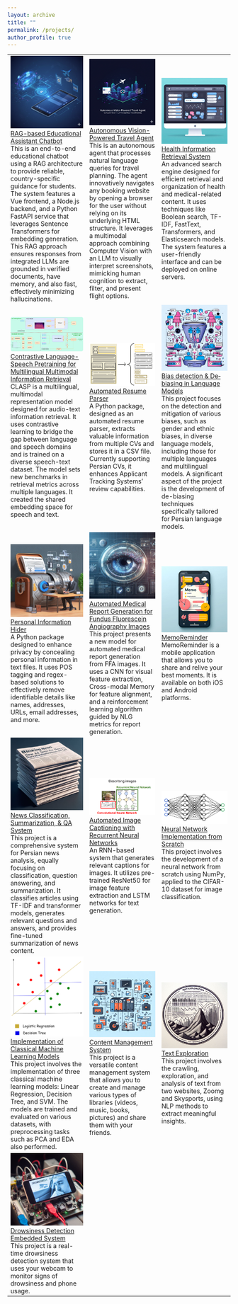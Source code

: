 ```yaml
---
layout: archive
title: ""
permalink: /projects/
author_profile: true
---
```


<table>
  <tr>
    <td><img src="/images/projects/rag_education.png" width="350"><br><a href="https://github.com/aboots/RAG-based-Educational-Assistant-Chatbot">RAG-based Educational Assistant Chatbot</a><br>This is an end-to-end educational chatbot using a RAG architecture to provide reliable, country-specific guidance for students. The system features a Vue frontend, a Node.js backend, and a Python FastAPI service that leverages Sentence Transformers for embedding generation. This RAG approach ensures responses from integrated LLMs are grounded in verified documents, have memory, and also fast, effectively minimizing hallucinations.</td>
        <td><img src="/images/projects/flightAI.png" width="350"><br><a href="https://github.com/aboots/Autonomous-Vision-Powered-Travel-Agent">Autonomous Vision-Powered Travel Agent</a><br>This is an autonomous agent that processes natural language queries for travel planning. The agent innovatively navigates any booking website by opening a browser for the user without relying on its underlying HTML structure. It leverages a multimodal approach combining Computer Vision with an LLM to visually interpret screenshots, mimicking human cognition to extract, filter, and present flight options.</td>
    <td><img src="/images/projects/health_retrieval.png" width="350"><br><a href="https://github.com/aboots/health_informaion_retrieval_system">Health Information Retrieval System</a><br>An advanced search engine designed for efficient retrieval and organization of health and medical-related content. It uses techniques like Boolean search, TF-IDF, FastText, Transformers, and Elasticsearch models. The system features a user-friendly interface and can be deployed on online servers.</td>
  </tr>
  <tr>
        <td><img src="/images/projects/panel.png" width="350"><br><a href="https://github.com/llm-lab-org/CLASP">Contrastive Language-Speech Pretraining for Multilingual Multimodal Information Retrieval</a><br> CLASP is a multilingual, multimodal representation model designed for audio-text information retrieval. It uses contrastive learning to bridge the gap between language and speech domains and is trained on a diverse speech-text dataset. The model sets new benchmarks in retrieval metrics across multiple languages. It created the shared embedding space for speech and text.</td>
        <td><img src="/images/projects/resume_parser.svg" width="480"><br><a href="https://github.com/aboots/resume-parser">Automated Resume Parser</a><br>A Python package, designed as an automated resume parser, extracts valuable information from multiple CVs and stores it in a CSV file. Currently supporting Persian CVs, it enhances Applicant Tracking Systems’ review capabilities.</td>
    <td><img src="/images/projects/bias.png" width="350"><br><a href="https://github.com/aboots/bias-detection">Bias detection & De‐biasing in Language Models</a><br> This project focuses on the detection and mitigation of various biases, such as gender and ethnic biases, in diverse language models, including those for multiple languages and multilingual models. A significant aspect of the project is the development of de-biasing techniques specifically tailored for Persian language models.</td>
  </tr>
  <tr>
      <td><img src="/images/projects/info_hider.png" width="480"><br><a href="https://github.com/aboots/personal-information-hider">Personal Information Hider</a><br> A Python package designed to enhance privacy by concealing personal information in text files. It uses POS tagging and regex-based solutions to effectively remove identifiable details like names, addresses, URLs, email addresses, and more.</td>
    <td><img src="/images/projects/r2gen.png" width="350"><br><a href="https://github.com/aboots/r2gen-rl">Automated Medical Report Generation for Fundus Fluorescein Angiography Images</a><br> This project presents a new model for automated medical report generation from FFA images. It uses a CNN for visual feature extraction, Cross-modal Memory for feature alignment, and a reinforcement learning algorithm guided by NLG metrics for report generation.</td>
    <td><img src="/images/projects/memoreminder.png" width="480"><br><a href="https://github.com/aboots/memoreminder">MemoReminder</a><br> MemoReminder is a mobile application that allows you to share and relive your best moments. It is available on both iOS and Android platforms.</td>
  </tr>
  <tr>
        <td><img src="/images/projects/news_classification.png" width="350"><br><a href="https://github.com/aboots/news_classification_summarization_QA_syatem">News Classification, Summarization, & QA System</a><br>This project is a comprehensive system for Persian news analysis, equally focusing on classification, question answering, and summarization. It classifies articles using TF-IDF and transformer models, generates relevant questions and answers, and provides fine-tuned summarization of news content.</td>
        <td><img src="/images/projects/image_captioning.png" width="350"><br><a href="https://github.com/aboots/Image-Captioning-using-Recurrent-Neural-Networks">Automated Image Captioning with Recurrent Neural Networks</a><br>An RNN-based system that generates relevant captions for images. It utilizes pre-trained ResNet50 for image feature extraction and LSTM networks for text generation.</td>
    <td><img src="/images/projects/nn.svg" width="350"><br><a href="https://github.com/aboots/Neural_network_from_scratch">Neural Network Implementation from Scratch</a><br> This project involves the development of a neural network from scratch using NumPy, applied to the CIFAR-10 dataset for image classification.</td>
  </tr>
  <tr>
        <td><img src="/images/projects/ml.png" width="350"><br><a href="https://github.com/aboots/ML_classical_models">Implementation of Classical Machine Learning Models</a><br>This project involves the implementation of three classical machine learning models: Linear Regression, Decision Tree, and SVM. The models are trained and evaluated on various datasets, with preprocessing tasks such as PCA and EDA also performed.</td>
    <td><img src="/images/projects/content_management.png" width="350"><br><a href="https://github.com/aboots/content-management">Content Management System</a><br> This project is a versatile content management system that allows you to create and manage various types of libraries (videos, music, books, pictures) and share them with your friends.</td>
    <td><img src="/images/projects/text_exploration.png" width="350"><br><a href="https://github.com/aboots/text_exploration">Text Exploration</a><br> This project involves the crawling, exploration, and analysis of text from two websites, Zoomg and Skysports, using NLP methods to extract meaningful insights.</td>
  </tr>
  <tr>
        <td><img src="/images/projects/drowsiness.png" width="480"><br><a href="https://github.com/aboots/Drowsiness-Detection-Embedded-System">Drowsiness Detection Embedded System</a><br> This project is a real-time drowsiness detection system that uses your webcam to monitor signs of drowsiness and phone usage.</td>
  </tr>

</table>



